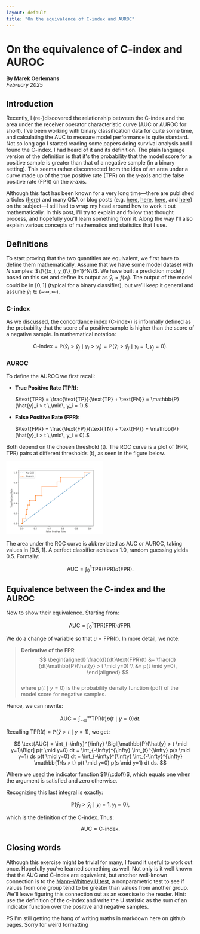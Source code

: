 ```yaml
---
layout: default
title: "On the equivalence of C-index and AUROC"
---
```


# On the equivalence of C-index and AUROC
**By Marek Oerlemans**  
_February 2025_

## Introduction

Recently, I (re-)discovered the relationship between the C-index and the area under the receiver operator characteristic curve (AUC or AUROC for short). I've been working with binary classification data for quite some time, and calculating the AUC to measure model performance is quite standard. Not so long ago I started reading some papers doing survival analysis and I found the C-index. I had heard of it and its definition. The plain language version of the definition is that it's the probability that the model score for a positive sample is greater than that of a negative sample (in a binary setting). This seems rather disconnected from the idea of an area under a curve made up of the true positive rate (TPR) on the y-axis and the false positive rate (FPR) on the x-axis.

Although this fact has been known for a very long time—there are published articles ([here](https://pubs.rsna.org/doi/10.1148/radiology.143.1.7063747)) and many Q&A or blog posts (e.g. [here](https://stats.stackexchange.com/questions/437490/what-is-the-relationship-between-the-harrels-c-and-the-auc), [here](https://stats.stackexchange.com/questions/272314/how-does-auc-of-roc-equal-concordance-probability), [here](https://stats.stackexchange.com/questions/190216/why-is-roc-auc-equivalent-to-the-probability-that-two-randomly-selected-samples), and [here](https://stats.stackexchange.com/questions/190216/why-is-roc-auc-equivalent-to-the-probability-that-two-randomly-selected-samples)) on the subject—I still had to wrap my head around how to work it out mathematically. In this post, I'll try to explain and follow that thought process, and hopefully you'll learn something from it. Along the way I'll also explain various concepts of mathematics and statistics that I use.

## Definitions

To start proving that the two quantities are equivalent, we first have to define them mathematically. Assume that we have some model dataset with $N$ samples: $\(\{(x_i, y_i)\}_{i=1}^N\)$. We have built a prediction model $f$ based on this set and define its output as $\hat{y}_i = f(x_i)$. The output of the model could be in $[0,1]$ (typical for a binary classifier), but we’ll keep it general and assume $\hat{y}_i \in (-\infty, \infty)$.

### C-index
As we discussed, the concordance index (C-index) is informally defined as the probability that the score of a positive sample is higher than the score of a negative sample. In mathematical notation:

$$
\text{C-index} = \mathbb{P}(\hat{y}_i > \hat{y}_j \mid y_i > y_j) 
= \mathbb{P}(\hat{y}_i > \hat{y}_j \mid y_i = 1, y_j=0).
$$

### AUROC
To define the AUROC we first recall:

- **True Positive Rate (TPR)**:

  
  $\text{TPR} = \frac{\text{TP}}{\text{TP} + \text{FN}} = \mathbb{P}(\hat{y}_i > t \,\mid\, y_i = 1).$

- **False Positive Rate (FPR)**:

  $\text{FPR} = \frac{\text{FP}}{\text{TN} + \text{FP}} = \mathbb{P}(\hat{y}_i > t \,\mid\, y_i = 0).$

Both depend on the chosen threshold \(t\). The ROC curve is a plot of (FPR, TPR) pairs at different thresholds \(t\), as seen in the figure below.

![An ROC curve. The orange line denotes the output of a classification model; the blue line is the line a random chance model would get. [Source](https://machinelearningmastery.com/roc-curves-and-precision-recall-curves-for-classification-in-python/).](rocplot.png)

The area under the ROC curve is abbreviated as AUC or AUROC, taking values in $[0.5,1]$. A perfect classifier achieves 1.0, random guessing yields 0.5. Formally:

$$
\text{AUC} = \int_0^1 \text{TPR}(\text{FPR}) d(\text{FPR}).
$$

## Equivalence between the C-index and the AUROC

Now to show their equivalence. Starting from:

$$
\text{AUC} = \int_0^1 \text{TPR}\bigl(\text{FPR}\bigr) d\text{FPR}.
$$

We do a change of variable so that $u = \text{FPR}(t)$. In more detail, we note:

> **Derivative of the FPR**  
> $$
> \begin{aligned}
> \frac{d}{dt}\text{FPR}(t) &= \frac{d}{dt}\mathbb{P}(\hat{y} > t \mid y=0) \\
> &= p(t \mid y=0),
> \end{aligned}
> $$  
> where $p(t \mid y=0)$ is the probability density function (pdf) of the model score for negative samples.


Hence, we can rewrite:

$$
\text{AUC} 
= \int_{-\infty}^{\infty} \text{TPR}(t) p(t \mid y=0) dt.
$$

Recalling $\text{TPR}(t) = \mathbb{P}(\hat{y}>t \mid y=1)$, we get:

$$
\text{AUC} 
= \int_{-\infty}^{\infty} \Bigl[\mathbb{P}(\hat{y} > t \mid y=1)\Bigr] p(t \mid y=0) dt 
= \int_{-\infty}^{\infty} \int_{t}^{\infty} p(s \mid y=1) ds  p(t \mid y=0) dt
= \int_{-\infty}^{\infty} \int_{-\infty}^{\infty} \mathbb{1}(s > t) p(t \mid y=0) p(s \mid y=1) dt ds.
$$

Where we used the indicator function $1\(\cdot\)$, which equals one when the argument is satisfied and zero otherwise.

Recognizing this last integral is exactly:

$$
\mathbb{P}(\hat{y}_i > \hat{y}_j \mid y_i = 1, y_j = 0),
$$

which is the definition of the C-index. Thus:

$$
\text{AUC} = \text{C-index}.
$$

## Closing words

Although this exercise might be trivial for many, I found it useful to work out once. Hopefully you’ve learned something as well. Not only is it well known that the AUC and C-index are equivalent, but another well-known connection is to the [Mann–Whitney U test](https://en.wikipedia.org/wiki/Mann%E2%80%93Whitney_U_test), a nonparametric test to see if values from one group tend to be greater than values from another group. We'll leave figuring this connection out as an exercise to the reader. Hint: use the definition of the c-index and write the U statistic as the sum of an indicator function over the positive and negative samples.

PS I'm still getting the hang of writing maths in markdown here on github pages. Sorry for weird formatting
